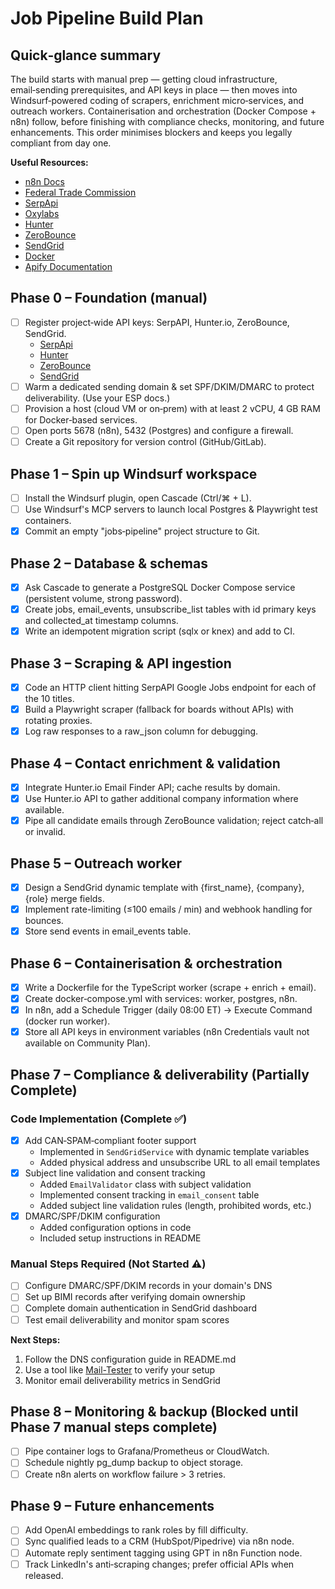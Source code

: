 # Job Pipeline Build Plan

## Quick‑glance summary
The build starts with manual prep — getting cloud infrastructure, email‑sending prerequisites, and API keys in place — then moves into Windsurf‑powered coding of scrapers, enrichment micro‑services, and outreach workers. Containerisation and orchestration (Docker Compose + n8n) follow, before finishing with compliance checks, monitoring, and future enhancements. This order minimises blockers and keeps you legally compliant from day one. 

**Useful Resources:**
- [n8n Docs](https://docs.n8n.io/)
- [Federal Trade Commission](https://www.ftc.gov/)
- [SerpApi](https://serpapi.com/)
- [Oxylabs](https://oxylabs.io/)
- [Hunter](https://hunter.io/)
- [ZeroBounce](https://www.zerobounce.net/)
- [SendGrid](https://sendgrid.com/)
- [Docker](https://www.docker.com/)
- [Apify Documentation](https://docs.apify.com/)

## Phase 0 – Foundation (manual)
- [ ] Register project‑wide API keys: SerpAPI, Hunter.io, ZeroBounce, SendGrid. 
  - [SerpApi](https://serpapi.com/)
  - [Hunter](https://hunter.io/)
  - [ZeroBounce](https://www.zerobounce.net/)
  - [SendGrid](https://sendgrid.com/)
- [ ] Warm a dedicated sending domain & set SPF/DKIM/DMARC to protect deliverability. (Use your ESP docs.)
- [ ] Provision a host (cloud VM or on‑prem) with at least 2 vCPU, 4 GB RAM for Docker‑based services.
- [ ] Open ports 5678 (n8n), 5432 (Postgres) and configure a firewall.
- [ ] Create a Git repository for version control (GitHub/GitLab).

## Phase 1 – Spin up Windsurf workspace
- [ ] Install the Windsurf plugin, open Cascade (Ctrl/⌘ + L). 
- [ ] Use Windsurf's MCP servers to launch local Postgres & Playwright test containers. 
- [x] Commit an empty "jobs‑pipeline" project structure to Git.

## Phase 2 – Database & schemas
- [x] Ask Cascade to generate a PostgreSQL Docker Compose service (persistent volume, strong password). 
- [x] Create jobs, email_events, unsubscribe_list tables with id primary keys and collected_at timestamp columns.
- [x] Write an idempotent migration script (sqlx or knex) and add to CI.

## Phase 3 – Scraping & API ingestion
- [x] Code an HTTP client hitting SerpAPI Google Jobs endpoint for each of the 10 titles. 
- [x] Build a Playwright scraper (fallback for boards without APIs) with rotating proxies. 
- [x] Log raw responses to a raw_json column for debugging.

## Phase 4 – Contact enrichment & validation
- [x] Integrate Hunter.io Email Finder API; cache results by domain. 
- [x] Use Hunter.io API to gather additional company information where available. 
- [x] Pipe all candidate emails through ZeroBounce validation; reject catch‑all or invalid. 

## Phase 5 – Outreach worker
- [x] Design a SendGrid dynamic template with {first_name}, {company}, {role} merge fields. 
- [x] Implement rate-limiting (≤100 emails / min) and webhook handling for bounces.
- [x] Store send events in email_events table.

## Phase 6 – Containerisation & orchestration
- [x] Write a Dockerfile for the TypeScript worker (scrape + enrich + email).
- [x] Create docker‑compose.yml with services: worker, postgres, n8n. 
- [x] In n8n, add a Schedule Trigger (daily 08:00 ET) → Execute Command (docker run worker). 
- [x] Store all API keys in environment variables (n8n Credentials vault not available on Community Plan).

## Phase 7 – Compliance & deliverability (Partially Complete)

### Code Implementation (Complete ✅)
- [x] Add CAN‑SPAM‑compliant footer support
  - Implemented in `SendGridService` with dynamic template variables
  - Added physical address and unsubscribe URL to all email templates
- [x] Subject line validation and consent tracking
  - Added `EmailValidator` class with subject validation
  - Implemented consent tracking in `email_consent` table
  - Added subject line validation rules (length, prohibited words, etc.)
- [x] DMARC/SPF/DKIM configuration
  - Added configuration options in code
  - Included setup instructions in README

### Manual Steps Required (Not Started ⚠️)
- [ ] Configure DMARC/SPF/DKIM records in your domain's DNS
- [ ] Set up BIMI records after verifying domain ownership
- [ ] Complete domain authentication in SendGrid dashboard
- [ ] Test email deliverability and monitor spam scores

**Next Steps:**
1. Follow the DNS configuration guide in README.md
2. Use a tool like [Mail-Tester](https://www.mail-tester.com/) to verify your setup
3. Monitor email deliverability metrics in SendGrid

## Phase 8 – Monitoring & backup (Blocked until Phase 7 manual steps complete)
- [ ] Pipe container logs to Grafana/Prometheus or CloudWatch.
- [ ] Schedule nightly pg_dump backup to object storage.
- [ ] Create n8n alerts on workflow failure > 3 retries.

## Phase 9 – Future enhancements
- [ ] Add OpenAI embeddings to rank roles by fill difficulty.
- [ ] Sync qualified leads to a CRM (HubSpot/Pipedrive) via n8n node.
- [ ] Automate reply sentiment tagging using GPT in n8n Function node.
- [ ] Track LinkedIn's anti‑scraping changes; prefer official APIs when released.
